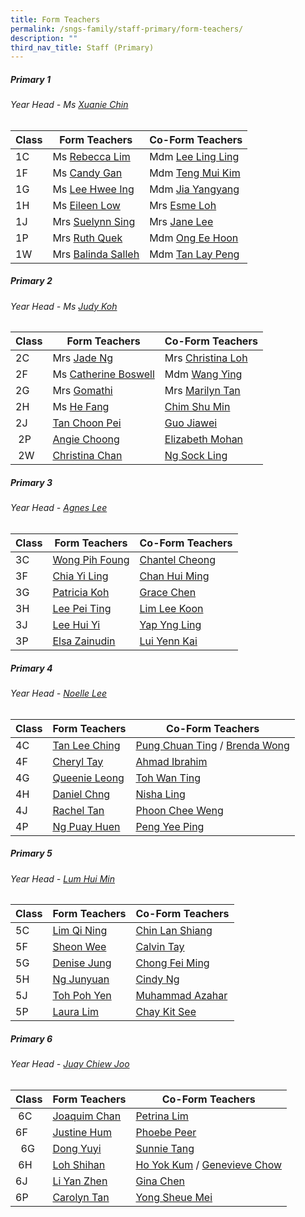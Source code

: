 ```yaml
---
title: Form Teachers
permalink: /sngs-family/staff-primary/form-teachers/
description: ""
third_nav_title: Staff (Primary)
---
```

##### **Primary 1**
###### Year Head - Ms [Xuanie Chin](mailto:chin_yi_xuan@schools.gov.sg)

| Class | Form Teachers | Co-Form Teachers
| --- | --- | --- |
| 1C | Ms [Rebecca Lim](mailto:lim_mei_li@schools.gov.sg) | Mdm [Lee Ling Ling](mailto:lee_ling_ling_a@schools.gov.sg) |
| 1F | Ms [Candy Gan](mailto:gan_xin_lin_candy@schools.gov.sg) | Mdm [Teng Mui Kim](mailto:Teng_Mui_Kim@schools.gov.sg) |
| 1G | Ms [Lee Hwee Ing](mailto:lee_hwee_ing@schools.gov.sg) | Mdm [Jia Yangyang](mailto:Jia_Yangyang@moe.edu.sg) |
| 1H | Ms [Eileen Low](mailto:low_wei_ling_eileen@schools.gov.sg) | Mrs [Esme Loh](mailto:esme_foo@schools.gov.sg) |
| 1J | Mrs [Suelynn Sing](mailto:tan_suelynn@schools.gov.sg) | Mrs [Jane Lee](mailto:Chua_jie_ying_jand@schools.gov.sg) |
| 1P | Mrs [Ruth Quek](mailto:tan_wee_siew_ruth@schools.gov.sg) | Mdm [Ong Ee Hoon](mailto:ong_ee_hoon@schools.gov.sg) |
| 1W | Mrs [Balinda Salleh](mailto:balinda_salleh@schools.gov.sg) | Mdm [Tan Lay Peng](mailto:tan_lay_peng@schools.gov.sg) |

##### **Primary 2**
###### Year Head - Ms [Judy Koh](mailto:koh_cheng_tee@schools.gov.sg)

| Class | Form Teachers | Co-Form Teachers |
| --- | --- |--- |
| 2C | Mrs [Jade Ng](mailto:lim_swee_chern_jade@schools.gov.sg) | Mrs [Christina Loh](mailto:chee_mei_lan_christina@schools.gov.sg) |
| 2F | Ms [Catherine Boswell](mailto:boswell_catherine@schools.gov.sg) | Mdm [Wang Ying](mailto:wang_ying@schools.gov.sg) |
| 2G | Mrs [Gomathi](mailto:gomathi_a@schools.gov.sg) | Mrs [Marilyn Tan](mailto:teo_hong_ling_marilyn@schools.gov.sg) |
| 2H | Ms [He Fang](mailto:he_fang@schools.gov.sg) | [Chim Shu Min](mailto:chim_shu_min@schools.gov.sg) |
| 2J | [Tan Choon Pei](mailto:tan_choon_pei@schools.gov.sg) | [Guo Jiawei](mailto:guo_jiawei@schools.gov.sg) |
|  2P | [Angie Choong](mailto:chong_sou_foong@schools.gov.sg) | [Elizabeth Mohan](mailto:elizabeth_rathi_mohan@schools.gov.sg) |
|  2W | [Christina Chan](mailto:tan_liang_hong_christina@schools.gov.sg) | [Ng Sock Ling](mailto:ng_sock_ling@schools.gov.sg) |

##### **Primary 3**
###### Year Head - [Agnes Lee](mailto:lee_ling_ling_agnes@schools.gov.sg)

| Class | Form Teachers | Co-Form Teachers |
| --- | --- | --- |
| 3C | [Wong Pih Foung](mailto:wong_pih_foung@schools.gov.sg) | [Chantel Cheong](mailto:cheong_wen_yee_chantel@schools.gov.sg) |
| 3F | [Chia Yi Ling](mailto:chia_yi_ling@schools.gov.sg) | [Chan Hui Ming](mailto:chan_hui_ming@schools.gov.sg) |
| 3G | [Patricia Koh](mailto:koh_yi_guan_patricia@schools.gov.sg) | [Grace Chen](mailto:chen_suhua@schools.gov.sg) |
| 3H | [Lee Pei Ting](mailto:lee_pei_ting@schools.gov.sg) | [Lim Lee Koon](mailto:lim_lee_koon_a@schools.gov.sg) |
| 3J | [Lee Hui Yi](mailto:lee_hui_yi_a@schools.gov.sg)[](mailto:lee_hui_yi_a@schools.gov.sg) | [Yap Yng Ling](mailto:yap_yng_ling@schools.gov.sg) |
| 3P | [Elsa Zainudin](mailto:suelsa_zainudin@schools.gov.sg) | [Lui Yenn Kai](mailto:lui_yenn_kai_a@schools.gov.sg) |

##### **Primary 4**
###### Year Head - [Noelle Lee](mailto:lee_meiting_noelle_francesca@schools.gov.sg)

| Class | Form Teachers | Co-Form Teachers |
| --- | --- | --- |
| 4C | [Tan Lee Ching](mailto:tan_lee_ching@schools.gov.sg) | [Pung Chuan Ting](mailto:pung_chuan_ting@schools.gov.sg) / [Brenda Wong](mailto:wong_pek_chin_brenda@schools.gov.sg) |
| 4F | [Cheryl Tay](mailto:kang_liwen_cheryl_ann@schools.gov.sg) | [Ahmad Ibrahim](mailto:ahmad_ibrahim_a@schools.gov.sg) |
| 4G | [Queenie Leong](mailto:chua_bor_chwen_queenie@schools.gov.sg) | [Toh Wan Ting](mailto:chiam_wan_ting@schools.gov.sg) |
| 4H | [Daniel Chng](mailto:chng_chye_thiam@schools.gov.sg) | [Nisha Ling](mailto:nisha_keshyiap_ram_putre@schools.gov.sg) |
| 4J | [Rachel Tan](mailto:lee_kim_lin_rachel@schools.gov.sg) | [Phoon Chee Weng](mailto:phoon_chee_weng@schools.gov.sg) |
| 4P | [Ng Puay Huen](mailto:ng_puay_huen@schools.gov.sg) | [Peng Yee Ping](mailto:peng_yee_ping@moe.edu.sg) |

##### **Primary 5**
###### Year Head - [Lum Hui Min](mailto:lum_hui_min@schools.gov.sg)

| Class | Form Teachers | Co-Form Teachers |
| --- | --- | --- |
| 5C | [Lim Qi Ning](mailto:lim_qi_ning@schools.gov.sg) | [Chin Lan Shiang](mailto:chin_lan_shiang@schools.gov.sg) |
| 5F | [Sheon Wee](mailto:lee_sze_yuin@schools.gov.sg) | [Calvin Tay](mailto:tay_ngiang_boon_calvin@schools.gov.sg) |
| 5G | [Denise Jung](mailto:jung_gee_ting@schools.gov.sg) | [Chong Fei Ming](mailto:chong_fei_ming@schools.gov.sg) |
| 5H | [Ng Junyuan](mailto:ng_junyuan@schools.gov.sg) | [Cindy Ng](mailto:ng_lai_leng_cindy@schools.gov.sg) |
| 5J | [Toh Poh Yen](mailto:toh_poh_yen@schools.gov.sg) | [Muhammad Azahar](mailto:muhammad_azahar_rosli@schools.gov.sg) |
| 5P | [Laura Lim](mailto:koh_kim_suat_laura@schools.gov.sg) | [Chay Kit See](mailto:chay_kit_see@schools.gov.sg) |

##### **Primary 6**
###### Year Head - [Juay Chiew Joo](mailto:juay_chiew_joo@schools.gov.sg) 

| Class | Form Teachers | Co-Form Teachers |
| --- | --- | --- |
|  6C | [Joaquim Chan](mailto:chan_tsze_min_joaquim@schools.gov.sg) | [Petrina Lim](mailto:tan_lay_beng_petrina@schools.gov.sg) |
| 6F | [Justine Hum](mailto:choo_hui_kian@schools.gov.sg)[](mailto:lee_hui_yi_a@schools.gov.sg) | [Phoebe Peer](mailto:lee_hui_lin_phoebe@schools.gov.sg) |
|   6G  | [Dong Yuyi](mailto:dong_yuyi@schools.gov.sg) | [Sunnie Tang](mailto:tang_sunnie@schools.gov.sg) |
|  6H | [Loh Shihan](mailto:loh_shihan@schools.gov.sg) | [Ho Yok Kum](mailto:ho_yok_kum@schools.gov.sg) / [Genevieve Chow](mailto:chow_wai_har_genevieve@schools.gov.sg) |
| 6J | [Li Yan Zhen](mailto:li_yan_zhen@schools.gov.sg) | [Gina Chen](mailto:lim_wee_ping@schools.gov.sg) |
| 6P | [Carolyn Tan](mailto:wu_ruixian_carolyn@schools.gov.sg) | [Yong Sheue Mei](mailto:yong_sheue_mei@schools.gov.sg) |